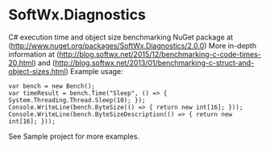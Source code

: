 # SoftWx.Diagnostics
C# execution time and object size benchmarking
NuGet package at (http://www.nuget.org/packages/SoftWx.Diagnostics/2.0.0)
More in-depth information at (http://blog.softwx.net/2015/12/benchmarking-c-code-times-20.html)
and (http://blog.softwx.net/2013/01/benchmarking-c-struct-and-object-sizes.html)
Example usage:

    var bench = new Bench();
    var timeResult = bench.Time("Sleep", () => { System.Threading.Thread.Sleep(10); });
    Console.WriteLine(bench.ByteSize(() => { return new int[16]; }));
    Console.WriteLine(bench.ByteSizeDescription(() => { return new int[16]; }));

See Sample project for more examples.

